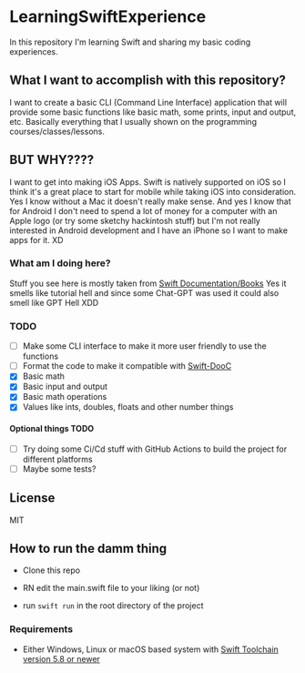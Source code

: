 # LearningSwiftExperience

In this repository I'm learning Swift and sharing my basic coding experiences.

## What I want to accomplish with this repository?

I want to create a basic CLI (Command Line Interface) application that will provide some basic functions like basic math, some prints, input and output, etc.
Basically everything that I usually shown on the programming courses/classes/lessons.

## BUT WHY????

I want to get into making iOS Apps. Swift is natively supported on iOS so I think it's a great place to start for mobile while taking iOS into consideration. Yes I know without a Mac it doesn't really make sense. And yes I know that for Android I don't need to spend a lot of money for a computer with an Apple logo (or try some sketchy hackintosh stuff) but I'm not really interested in Android development and I have an iPhone so I want to make apps for it. XD

### What am I doing here?

Stuff you see here is mostly taken from [Swift Documentation/Books](https://docs.swift.org/swift-book/documentation/the-swift-programming-language/)
Yes it smells like tutorial hell and since some Chat-GPT was used it could also smell like GPT Hell XDD

### TODO

- [ ]  Make some CLI interface to make it more user friendly to use the functions
- [ ] Format the code to make it compatible with [Swift-DooC](https://developer.apple.com/documentation/docc)
- [x] Basic math
- [x] Basic input and output
- [x] Basic math operations
- [x] Values like ints, doubles, floats and other number things

#### Optional things TODO

- [ ] Try doing some Ci/Cd stuff with GitHub Actions to build the project for different platforms
- [ ] Maybe some tests?

## License

MIT

## How to run the damm thing

- Clone this repo

- RN edit the main.swift file to your liking (or not)
- run `swift run` in the root directory of the project

### Requirements

- Either Windows, Linux or macOS based system with [Swift Toolchain version 5.8 or newer](https://swift.org/download/#releases)

